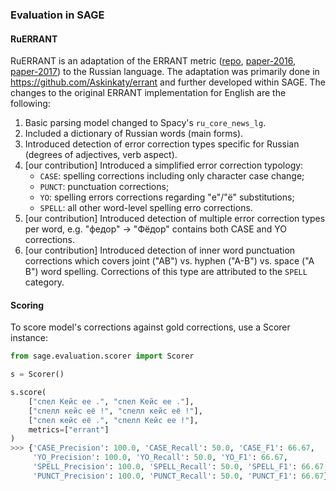 ### Evaluation in SAGE

#### RuERRANT

RuERRANT is an adaptation of the ERRANT metric ([repo](https://github.com/chrisjbryant/errant), [paper-2016](https://aclanthology.org/C16-1079.pdf), [paper-2017](https://aclanthology.org/P17-1074.pdf)) to the Russian language. The adaptation was primarily done in https://github.com/Askinkaty/errant and further developed within SAGE. The changes to the original ERRANT implementation for English are the following:

1. Basic parsing model changed to Spacy's `ru_core_news_lg`.
1. Included a dictionary of Russian words (main forms).
1. Introduced detection of error correction types specific for Russian (degrees of adjectives, verb aspect).
1. [our contribution] Introduced a simplified error correction typology:
    - `CASE`: spelling corrections including only character case change;
    - `PUNCT`: punctuation corrections;
    - `YO`: spelling errors corrections regarding "е"/"ё" substitutions;
    - `SPELL`: all other word-level spelling erro corrections.
1. [our contribution] Introduced detection of multiple error correction types per word, e.g. "федор" -> "Фёдор" contains both CASE and YO corrections.
1. [our contribution] Introduced detection of inner word punctuation corrections which covers joint ("AB") vs. hyphen ("A-B") vs. space ("A B") word spelling. Corrections of this type are attributed to the `SPELL` category.

#### Scoring

To score model's corrections against gold corrections, use a Scorer instance:

```python
from sage.evaluation.scorer import Scorer

s = Scorer()

s.score(
    ["спел Кейс ее .", "спел Кейс ее ."],
    ["спелл кейс её !", "спелл кейс её !"],
    ["спел кейс её .", "спелл Кейс ее !"],
    metrics=["errant"]
)
>>> {'CASE_Precision': 100.0, 'CASE_Recall': 50.0, 'CASE_F1': 66.67,
     'YO_Precision': 100.0, 'YO_Recall': 50.0, 'YO_F1': 66.67,
     'SPELL_Precision': 100.0, 'SPELL_Recall': 50.0, 'SPELL_F1': 66.67,
     'PUNCT_Precision': 100.0, 'PUNCT_Recall': 50.0, 'PUNCT_F1': 66.67}
```
